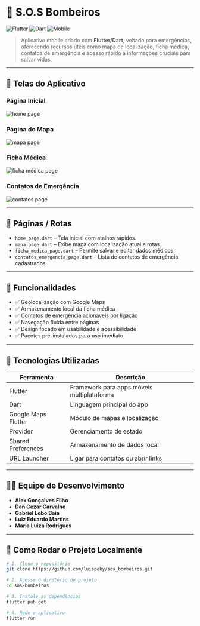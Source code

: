 # 🚒 S.O.S Bombeiros

![Flutter](https://img.shields.io/badge/feito%20com-Flutter-02569B?logo=flutter)
![Dart](https://img.shields.io/badge/código-Dart-0175C2?logo=dart)
![Mobile](https://img.shields.io/badge/plataforma-Mobile-blueviolet)

> Aplicativo mobile criado com **Flutter/Dart**, voltado para emergências, oferecendo recursos úteis como mapa de localização, ficha médica, contatos de emergência e acesso rápido a informações cruciais para salvar vidas.

---

## 📱 Telas do Aplicativo

### Página Inicial
![home page](./assets/home_page.png)

### Página do Mapa
![mapa page](./assets/mapa_page.png)

### Ficha Médica
![ficha médica page](./assets/ficha_medica.png)

### Contatos de Emergência
![contatos page](./assets/contato_page.png)

---

## 🔗 Páginas / Rotas

- `home_page.dart` – Tela inicial com atalhos rápidos.
- `mapa_page.dart` – Exibe mapa com localização atual e rotas.
- `ficha_medica_page.dart` – Permite salvar e editar dados médicos.
- `contatos_emergencia_page.dart` – Lista de contatos de emergência cadastrados.

---

## 🛟 Funcionalidades

- ✅ Geolocalização com Google Maps
- ✅ Armazenamento local da ficha médica
- ✅ Contatos de emergência acionáveis por ligação
- ✅ Navegação fluida entre páginas
- ✅ Design focado em usabilidade e acessibilidade
- ✅ Pacotes pré-instalados para uso imediato

---

## 💼 Tecnologias Utilizadas

| Ferramenta | Descrição |
|------------|-----------|
| Flutter    | Framework para apps móveis multiplataforma |
| Dart       | Linguagem principal do app |
| Google Maps Flutter | Módulo de mapas e localização |
| Provider   | Gerenciamento de estado |
| Shared Preferences | Armazenamento de dados local |
| URL Launcher | Ligar para contatos ou abrir links |

---

## 👨‍🚒 Equipe de Desenvolvimento

- **Alex Gonçalves Filho**
- **Dan Cezar Carvalho**
- **Gabriel Lobo Baia**
- **Luiz Eduardo Martins**
- **Maria Luiza Rodrigues**

---

## 🚀 Como Rodar o Projeto Localmente

```bash
# 1. Clone o repositório
git clone https://github.com/luispeky/sos_bombeiros.git

# 2. Acesse o diretório do projeto
cd sos-bombeiros

# 3. Instale as dependências
flutter pub get

# 4. Rode o aplicativo
flutter run
